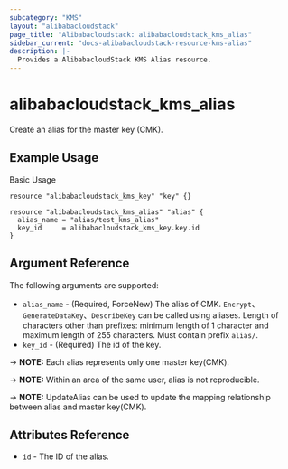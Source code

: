 ```yaml
---
subcategory: "KMS"
layout: "alibabacloudstack"
page_title: "Alibabacloudstack: alibabacloudstack_kms_alias"
sidebar_current: "docs-alibabacloudstack-resource-kms-alias"
description: |-
  Provides a AlibabacloudStack KMS Alias resource.
---
```


# alibabacloudstack\_kms_alias

Create an alias for the master key (CMK).



## Example Usage

Basic Usage

```
resource "alibabacloudstack_kms_key" "key" {}

resource "alibabacloudstack_kms_alias" "alias" {
  alias_name = "alias/test_kms_alias"
  key_id     = alibabacloudstack_kms_key.key.id
}
```

## Argument Reference

The following arguments are supported:

* `alias_name` - (Required, ForceNew) The alias of CMK. `Encrypt`、`GenerateDataKey`、`DescribeKey` can be called using aliases. Length of characters other than prefixes: minimum length of 1 character and maximum length of 255 characters. Must contain prefix `alias/`.
* `key_id` - (Required) The id of the key.

-> **NOTE:** Each alias represents only one master key(CMK).

-> **NOTE:** Within an area of the same user, alias is not reproducible.

-> **NOTE:** UpdateAlias can be used to update the mapping relationship between alias and master key(CMK).


## Attributes Reference

* `id` - The ID of the alias.

